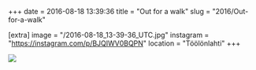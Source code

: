 +++
date = 2016-08-18 13:39:36
title = "Out for a walk"
slug = "2016/Out-for-a-walk"

[extra]
image = "/2016-08-18_13-39-36_UTC.jpg"
instagram = "https://instagram.com/p/BJQIWV0BQPN"
location = "Töölönlahti"
+++

<img src="/2016-08-18_13-39-36_UTC.jpg" />
